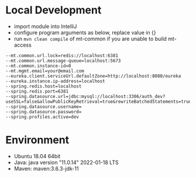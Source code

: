 # Local Development
- import module into IntelliJ
- configure program arguments as below, replace value in {}
- run ```mvn clean compile``` of mt-common if you are unable to build mt-access

```
--mt.common.url.lock=redis://localhost:6381
--mt.common.url.message-queue=localhost:5673
--mt.common.instance-id=0
--mt.mgmt.email=your@email.com
--eureka.client.serviceUrl.defaultZone=http://localhost:8080/eureka
--eureka.instance.ip-address=localhost
--spring.redis.host=localhost
--spring.redis.port=6381
--spring.datasource.url=jdbc:mysql://localhost:3306/auth_dev?useSSL=false&allowPublicKeyRetrieval=true&rewriteBatchedStatements=true
--spring.datasource.username=
--spring.datasource.password=
--spring.profiles.active=dev
```
# Environment
- Ubuntu 18.04 64bit
- Java: java version "11.0.14" 2022-01-18 LTS
- Maven: maven:3.6.3-jdk-11